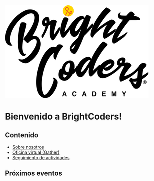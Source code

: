 ![Brightcoders logo](img/logo-bc.png)

# Bienvenido a BrightCoders!

## Contenido
- [Sobre nosotros]()
- [Oficina virtual (Gather)](https://gather.town/app/9eaLflBZw2S0ZfN1/BrightCodersU)
- [Seguimiento de actividades](https://github.com/bright-coders/commons/projects/1)

## Próximos eventos

